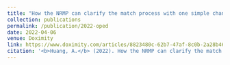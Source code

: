 ```yaml
---
title: "How the NRMP can clarify the match process with one simple change."
collection: publications
permalink: /publication/2022-oped
date: 2022-04-06
venue: Doximity
link: https://www.doximity.com/articles/8823480c-62b7-47af-8c0b-2a28b467ffb6
citation: '<b>Huang, A.</b> (2022). How the NRMP can clarify the match process with one simple change.' 
---
```

